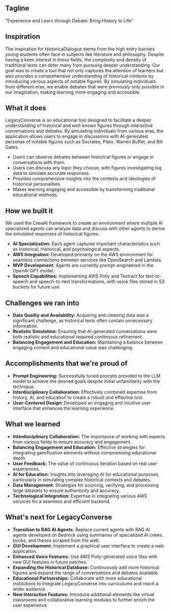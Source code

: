 ## Tagline

"Experience and Learn through Debate: Bring History to Life"


## Inspiration

The inspiration for HistoricaDialogue stems from the high entry barriers young students often face in subjects like literature and philosophy. Despite having a keen interest in these fields, the complexity and density of traditional texts can deter many from pursuing deeper understanding. Our goal was to create a tool that not only captures the attention of learners but also provides a comprehensive understanding of historical contexts by introducing various aspects of notable figures. By simulating individuals from different eras, we enable debates that were previously only possible in our imagination, making learning more engaging and accessible.

## What it does

LegacyConverse is an educational tool designed to facilitate a deeper understanding of historical and well-known figures through interactive conversations and debates. By simulating individuals from various eras, the application allows users to engage in discussions with AI-generated personas of notable figures such as Socrates, Plato, Warren Buffet, and Bill Gates. 

- Users can observe debates between historical figures or engage in conversations with them.
- Users can discuss any topic they choose, with figures investigating big data to simulate accurate responses.
- Provides comprehensive insights into the contexts and ideologies of historical personalities.
- Makes learning engaging and accessible by transforming traditional educational methods.

## How we built it

We used the CrewAI framework to create an environment where multiple AI specialized agents can analyze data and discuss with other agents to derive the simulated responses of historical figures. 

- **AI Specialization:** Each agent captures important characteristics such as historical, rhetorical, and psychological aspects.
- **AWS Integration:** Developed primarily on the AWS environment for seamless connections between services like OpenSearch and Lambda.
- **MVP Development:** Agents are currently prompt-engineered in the OpenAI GPT model.
- **Speech Capabilities:** Implementing AWS Polly and Textract for text-to-speech and speech-to-text transformations, with voice files stored in S3 buckets for future use.

## Challenges we ran into

- **Data Quality and Availability:** Acquiring and cleaning data was a significant challenge, as historical texts often contain unnecessary information.
- **Realistic Simulation:** Ensuring that AI-generated conversations were both realistic and educational required continuous refinement.
- **Balancing Engagement and Education:** Maintaining a balance between engaging content and educational value was challenging.

## Accomplishments that we're proud of

- **Prompt Engineering:** Successfully tuned prompts provided to the LLM model to achieve the desired goals despite initial unfamiliarity with the technique.
- **Interdisciplinary Collaboration:** Effectively combined expertise from history, AI, and education to create a robust and effective tool.
- **User-Centered Design:** Developed an engaging and intuitive user interface that enhances the learning experience.

## What we learned

- **Interdisciplinary Collaboration:** The importance of working with experts from various fields to ensure accuracy and engagement.
- **Balancing Engagement and Education:** Effective strategies for integrating gamification elements without compromising educational depth.
- **User Feedback:** The value of continuous iteration based on real user experiences.
- **AI for Education:** Insights into leveraging AI for educational purposes, particularly in simulating complex historical contexts and debates.
- **Data Management:** Strategies for sourcing, verifying, and processing large datasets to ensure authenticity and accuracy.
- **Technological Integration:** Expertise in integrating various AWS services for a seamless and efficient backend.

## What's next for LegacyConverse

- **Transition to RAG AI Agents:** Replace current agents with RAG AI agents developed on Bedrock using summaries of specialized AI crews, books, and theses scraped from the web.
- **GUI Development:** Implement a graphical user interface to create a web application.
- **Enhanced Voice Features:** Use AWS Polly-generated voice files with new GUI features in future patches.
- **Expanding the Historical Database:** Continuously add more historical figures and expand the range of conversations and debates available.
- **Educational Partnerships:** Collaborate with more educational institutions to integrate LegacyConverse into curriculums and reach a wider audience.
- **New Interactive Features:** Introduce additional elements like virtual classrooms and collaborative learning modules to further enrich the user experience.

